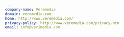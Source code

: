 ```yaml
---
company-name: Veremedia
domain: veremedia.com
home: http://www.veremedia.com/
privacy-policy: http://www.veremedia.com/privacy.htm
email: info@verimedia.com
---
```




